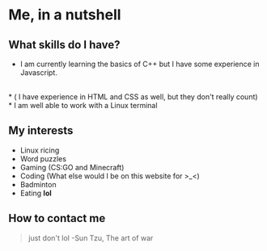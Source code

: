 # Me, in a nutshell

## What skills do I have?
* I am currently learning the basics of C++ but I have some experience in Javascript.
</br>
* ( I have experience in HTML and CSS as well, but they don't really count)
</br>
* I am well able to work with a Linux terminal
</br>

## My interests
* Linux ricing
* Word puzzles
* Gaming (CS:GO and Minecraft)
* Coding (What else would I be on this website for >_<)
* Badminton
* Eating **lol**

## How to contact me
> just don't lol -Sun Tzu, The art of war


